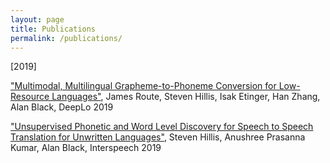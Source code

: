 ```yaml
---
layout: page
title: Publications
permalink: /publications/
---
```


[2019]

["Multimodal, Multilingual Grapheme-to-Phoneme Conversion for Low-Resource Languages"](https://www.aclweb.org/anthology/D19-6121/), James Route, Steven Hillis, Isak Etinger, Han Zhang, Alan Black, DeepLo 2019

["Unsupervised Phonetic and Word Level Discovery for Speech to Speech Translation for Unwritten Languages"](https://www.isca-speech.org/archive/Interspeech_2019/pdfs/3026.pdf), Steven Hillis, Anushree Prasanna Kumar, Alan Black, Interspeech 2019

